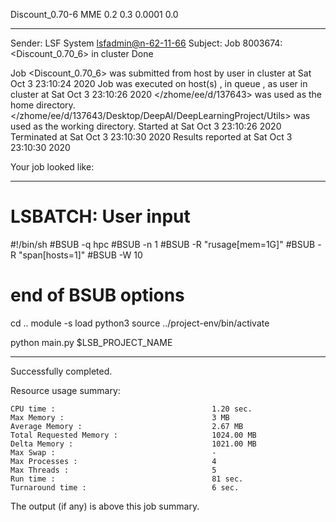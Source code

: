 Discount_0.70-6 MME 0.2 0.3 0.0001 0.0

------------------------------------------------------------
Sender: LSF System <lsfadmin@n-62-11-66>
Subject: Job 8003674: <Discount_0.70_6> in cluster <dcc> Done

Job <Discount_0.70_6> was submitted from host <n-62-30-5> by user <s183905> in cluster <dcc> at Sat Oct  3 23:10:24 2020
Job was executed on host(s) <n-62-11-66>, in queue <hpc>, as user <s183905> in cluster <dcc> at Sat Oct  3 23:10:26 2020
</zhome/ee/d/137643> was used as the home directory.
</zhome/ee/d/137643/Desktop/DeepAI/DeepLearningProject/Utils> was used as the working directory.
Started at Sat Oct  3 23:10:26 2020
Terminated at Sat Oct  3 23:10:30 2020
Results reported at Sat Oct  3 23:10:30 2020

Your job looked like:

------------------------------------------------------------
# LSBATCH: User input
#!/bin/sh
#BSUB -q hpc
#BSUB -n 1
#BSUB -R "rusage[mem=1G]"
#BSUB -R "span[hosts=1]"
#BSUB -W 10
# end of BSUB options
cd ..
module -s load python3
source ../project-env/bin/activate

python main.py $LSB_PROJECT_NAME


------------------------------------------------------------

Successfully completed.

Resource usage summary:

    CPU time :                                   1.20 sec.
    Max Memory :                                 3 MB
    Average Memory :                             2.67 MB
    Total Requested Memory :                     1024.00 MB
    Delta Memory :                               1021.00 MB
    Max Swap :                                   -
    Max Processes :                              4
    Max Threads :                                5
    Run time :                                   81 sec.
    Turnaround time :                            6 sec.

The output (if any) is above this job summary.

